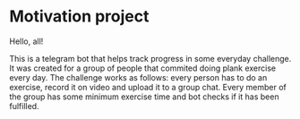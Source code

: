 # Motivation project

Hello, all!

This is a telegram bot that helps track progress in some everyday challenge.
It was created for a group of people that commited doing plank exercise every day.
The challenge works as follows: every person has to do an exercise, record it on video and upload it to a group chat. 
Every member of the group has some minimum exercise time and bot checks if it has been fulfilled.

